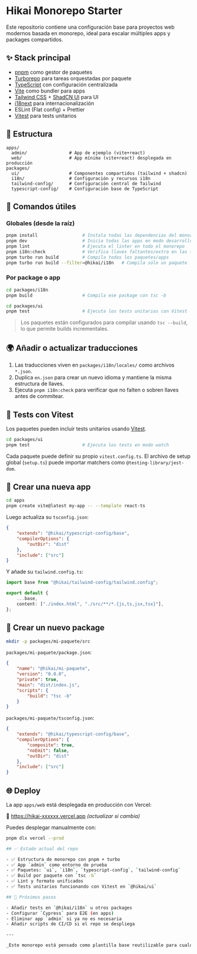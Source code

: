 # Hikai Monorepo Starter

Este repositorio contiene una configuración base para proyectos web modernos basada en monorepo, ideal para escalar múltiples apps y packages compartidos.

## ✨ Stack principal

- [pnpm](https://pnpm.io/) como gestor de paquetes
- [Turborepo](https://turbo.build/) para tareas orquestadas por paquete
- [TypeScript](https://www.typescriptlang.org/) con configuración centralizada
- [Vite](https://vitejs.dev/) como bundler para apps
- [Tailwind CSS](https://tailwindcss.com/) + [ShadCN UI](https://ui.shadcn.dev/) para UI
- [i18next](https://www.i18next.com/) para internacionalización
- ESLint (Flat config) + Prettier
- [Vitest](https://vitest.dev) para tests unitarios

## 📁 Estructura

```
apps/
  admin/                # App de ejemplo (vite+react)
  web/                  # App mínima (vite+react) desplegada en producción
packages/
  ui/                   # Componentes compartidos (tailwind + shadcn)
  i18n/                 # Configuración y recursos i18n
  tailwind-config/      # Configuración central de Tailwind
  typescript-config/    # Configuración base de TypeScript
```

## 🚀 Comandos útiles

### Globales (desde la raíz)

```bash
pnpm install                 # Instala todas las dependencias del monorepo
pnpm dev                     # Inicia todas las apps en modo desarrollo
pnpm lint                    # Ejecuta el linter en todo el monorepo
pnpm i18n:check              # Verifica llaves faltantes/extra en las traducciones
pnpm turbo run build         # Compila todos los paquetes/apps
pnpm turbo run build --filter=@hikai/i18n   # Compila sólo un paquete
```

### Por package o app

```bash
cd packages/i18n
pnpm build                   # Compila ese package con tsc -b

cd packages/ui
pnpm test                    # Ejecuta los tests unitarios con Vitest
```

> Los paquetes están configurados para compilar usando `tsc --build`, lo que permite builds incrementales.

## 🌍 Añadir o actualizar traducciones

1. Las traducciones viven en `packages/i18n/locales/` como archivos `*.json`.
2. Duplica `en.json` para crear un nuevo idioma y mantiene la misma estructura de llaves.
3. Ejecuta `pnpm i18n:check` para verificar que no falten o sobren llaves antes de commitear.

## 🧪 Tests con Vitest

Los paquetes pueden incluir tests unitarios usando [Vitest](https://vitest.dev).

```bash
cd packages/ui
pnpm test                    # Ejecuta los tests en modo watch
```

Cada paquete puede definir su propio `vitest.config.ts`. El archivo de setup global (`setup.ts`) puede importar matchers como `@testing-library/jest-dom`.

## 🧱 Crear una nueva app

```bash
cd apps
pnpm create vite@latest my-app -- --template react-ts
```

Luego actualiza su `tsconfig.json`:

```json
{
	"extends": "@hikai/typescript-config/base",
	"compilerOptions": {
		"outDir": "dist"
	},
	"include": ["src"]
}
```

Y añade su `tailwind.config.ts`:

```ts
import base from "@hikai/tailwind-config/tailwind.config";

export default {
	...base,
	content: ["./index.html", "./src/**/*.{js,ts,jsx,tsx}"],
};
```

## 🧱 Crear un nuevo package

```bash
mkdir -p packages/mi-paquete/src
```

`packages/mi-paquete/package.json`:

```json
{
	"name": "@hikai/mi-paquete",
	"version": "0.0.0",
	"private": true,
	"main": "dist/index.js",
	"scripts": {
		"build": "tsc -b"
	}
}
```

`packages/mi-paquete/tsconfig.json`:

```json
{
	"extends": "@hikai/typescript-config/base",
	"compilerOptions": {
		"composite": true,
		"noEmit": false,
		"outDir": "dist"
	},
	"include": ["src"]
}
```

## 🌐 Deploy

La app `apps/web` está desplegada en producción con Vercel:

🔗 https://hikai-xxxxxx.vercel.app _(actualizar si cambia)_

Puedes desplegar manualmente con:

```bash
pnpm dlx vercel --prod

## ✅ Estado actual del repo

- ✅ Estructura de monorepo con pnpm + turbo
- ✅ App `admin` como entorno de prueba
- ✅ Paquetes: `ui`, `i18n`, `typescript-config`, `tailwind-config`
- ✅ Build por paquete con `tsc -b`
- ✅ Lint y formato unificados
- ✅ Tests unitarios funcionando con Vitest en `@hikai/ui`

## 🧪 Próximos pasos

- Añadir tests en `@hikai/i18n` u otros packages
- Configurar `Cypress` para E2E (en apps)
- Eliminar app `admin` si ya no es necesaria
- Añadir scripts de CI/CD si el repo se despliega

---

_Este monorepo está pensado como plantilla base reutilizable para cualquier proyecto web moderno._
```
